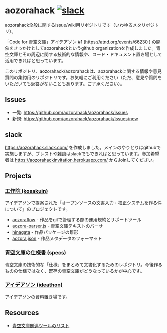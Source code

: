 # aozorahack [![slack](https://aozorahackinvitation.herokuapp.com/badge.svg)](https://aozorahackinvitation.herokuapp.com)

aozorahack全般に関するissue/wiki用リポジトリです（いわゆるメタリポジトリ）。

「Code for 青空文庫」アイデアソン #1 (https://atnd.org/events/66230 ) の開催をきっかけとしてaozorahackというgithub organizationを作成しました。青空文庫とその周辺に関する技術的な情報や、コード・ドキュメント置き場として活用できればと思っています。

このリポジトリ、aozorahack/aozorahackは、aozorahackに関する情報や意見質問の集約用のリポジトリです。お気軽にご利用ください（ただ、意見や質問をいただいても返答がないこともあります。ご了承ください）。


## Issues

- 一覧: https://github.com/aozorahack/aozorahack/issues
- 新規: https://github.com/aozorahack/aozorahack/issues/new


## slack

https://aozorahack.slack.com/ を作成しました。メインのやりとりはgithubで実施しますが、ブレストや雑談はslackでもできればと思っています。参加希望者は https://aozorahackinvitation.herokuapp.com/ からJoinしてください。


## Projects

### [工作院 (kosakuin)](https://github.com/aozorahack/kosakuin)

アイデアソンで提案された「オープンソースの文書入力・校正システムを作る件について」のプロジェクトです。

- [aozoraflow](https://github.com/aozorahack/aozoraflow) - 作品をgitで管理する際の運用規約とサポートツール
- [aozora-parser.js](https://github.com/aozorahack/aozora-parser.js) - 青空文庫テキストのパーサ
- [hinagata](https://github.com/aozorahack/hinagata) - 作品パッケージの雛形
- [aozora.json](https://github.com/aozorahack/aozora.json) - 作品メタデータのフォーマット


### [青空文庫の仕様書 (specs)](https://github.com/aozorahack/specs)

青空文庫の技術的な「仕様」をまとめて文書化するためのレポジトリ。今後作るものの仕様ではなく、既存の青空文庫がどうなっているかが中心です。

### [アイデアソン (ideathon)](https://github.com/aozorahack/ideathon)

アイデアソンの資料置き場です。


## Resources

- [青空文庫関連ツールのリスト](tools.md)
